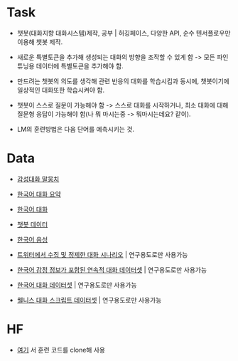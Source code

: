 # Task
- 챗봇(대화지향 대화시스템)제작, 공부 | 허깅페이스, 다양한 API, 순수 텐서플로우만 이용해 챗봇 제작.

- 새로운 특별토큰을 추가해 생성되는 대화의 방향을 조작할 수 있게 함 -> 모든 파인튜닝용 데이터에 특별토큰을 추가해야 함.
- 만드려는 챗봇의 의도를 생각해 관련 반응의 대화를 학습시킴과 동시에, 챗봇이기에 일상적인 대화또한 학습시켜야 함.
- 챗봇이 스스로 질문이 가능해야 함 -> 스스로 대화를 시작하거나, 최소 대화에 대해 질문형 응답이 가능해야 함(나 뭐 마시는중 -> 뭐마시는데요? 같이).

- LM의 훈련방법은 다음 단어를 예측시키는 것.

# Data
- [감성대화 말뭉치](https://aihub.or.kr/aidata/7978) 
- [한국어 대화 요약](https://aihub.or.kr/aidata/30714)
- [한국어 대화](https://aihub.or.kr/aidata/85/download)
- [챗봇 데이터](https://github.com/songys/Chatbot_data)
- [한국어 음성](https://aihub.or.kr/aidata/105)

- [트위터에서 수집 및 정제한 대화 시나리오](https://aihub.or.kr/opendata/keti-data/recognition-laguage/KETI-02-008) | 연구용도로만 사용가능
- [한국어 감정 정보가 포함된 연속적 대화 데이터셋](https://aihub.or.kr/opendata/keti-data/recognition-laguage/KETI-02-010) | 연구용도로만 사용가능
- [한국어 대화 데이터셋](https://aihub.or.kr/opendata/keti-data/recognition-laguage/KETI-02-011) | 연구용도로만 사용가능
- [웰니스 대화 스크립트 데이터셋](https://aihub.or.kr/keti_data_board/language_intelligence) | 연구용도로만 사용가능


# HF
- [여기](https://github.com/haven-jeon/KoGPT2-chatbot) 서 훈련 코드를 clone해 사용
